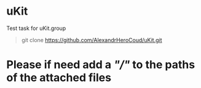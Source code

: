 # uKit
Test task for uKit.group
> git clone https://github.com/AlexandrHeroCoud/uKit.git 
# Please if need add a _"/"_ to the paths of the attached files

